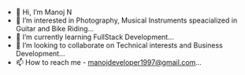 - 👋 Hi, I’m Manoj N
- 👀 I’m interested in Photography, Musical Instruments speacialized in Guitar and Bike Riding...
- 🌱 I’m currently learning FullStack Development...
- 💞️ I’m looking to collaborate on Technical interests and Business Development...
- 📫 How to reach me - manojdeveloper1997@gmail.com...
